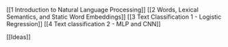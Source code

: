 [[1 Introduction to Natural Language Processing]]
[[2 Words, Lexical Semantics, and Static Word Embeddings]]
[[3 Text Classification 1 - Logistic Regression]]
[[4 Text classification 2 - MLP and CNN]]

[[Ideas]]